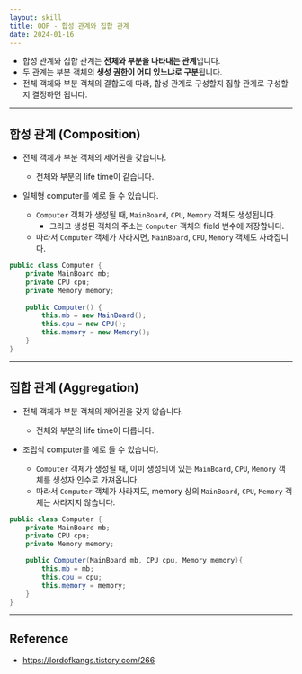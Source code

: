 ```yaml
---
layout: skill
title: OOP - 합성 관계와 집합 관계
date: 2024-01-16
---
```





- 합성 관계와 집합 관계는 **전체와 부분을 나타내는 관계**입니다.
- 두 관계는 부분 객체의 **생성 권한이 어디 있느냐로 구분**됩니다.
- 전체 객체와 부분 객체의 결합도에 따라, 합성 관계로 구성할지 집합 관계로 구성할지 결정하면 됩니다.




---




## 합성 관계 (Composition)

- 전체 객체가 부분 객체의 제어권을 갖습니다.
    - 전체와 부분의 life time이 같습니다.

- 일체형 computer를 예로 들 수 있습니다.
    - `Computer` 객체가 생성될 때, `MainBoard`, `CPU`, `Memory` 객체도 생성됩니다.
        - 그리고 생성된 객체의 주소는 `Computer` 객체의 field 변수에 저장합니다.
    - 따라서 `Computer` 객체가 사라지면, `MainBoard`, `CPU`, `Memory` 객체도 사라집니다.


```java
public class Computer {
    private MainBoard mb;
    private CPU cpu;
    private Memory memory;
    
    public Computer() {
        this.mb = new MainBoard();
        this.cpu = new CPU();
        this.memory = new Memory();
    }
}
```
 



---




## 집합 관계 (Aggregation)
 
- 전체 객체가 부분 객체의 제어권을 갖지 않습니다.
    - 전체와 부분의 life time이 다릅니다.

- 조립식 computer를 예로 들 수 있습니다.
    - `Computer` 객체가 생성될 때, 이미 생성되어 있는 `MainBoard`, `CPU`, `Memory` 객체를 생성자 인수로 가져옵니다.
    - 따라서 `Computer` 객체가 사라져도, memory 상의 `MainBoard`, `CPU`, `Memory` 객체는 사라지지 않습니다.

```java
public class Computer {
    private MainBoard mb;
    private CPU cpu;
    private Memory memory;

    public Computer(MainBoard mb, CPU cpu, Memory memory){
        this.mb = mb; 
        this.cpu = cpu;
        this.memory = memory;
    }
}
```




---




## Reference

- <https://lordofkangs.tistory.com/266>
